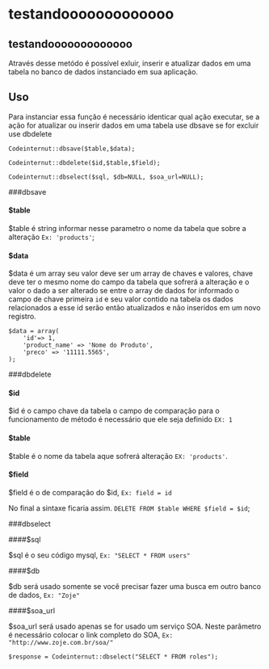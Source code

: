 # testandooooooooooooo
## testandooooooooooooo

Através desse metódo é possível exluir, inserir e atualizar dados em uma tabela no banco de dados instanciado em sua aplicação.

## Uso

Para instanciar essa função é necessário identicar qual ação executar, se a ação for atualizar ou inserir dados em uma tabela use dbsave se for excluir use dbdelete
~~~
Codeinternut::dbsave($table,$data);

Codeinternut::dbdelete($id,$table,$field);

Codeinternut::dbselect($sql, $db=NULL, $soa_url=NULL);
~~~

###dbsave

#### $table
$table é string informar nesse parametro o nome da tabela que sobre a alteração `Ex: 'products'`;

#### $data
$data é um array seu valor deve ser um array de chaves e valores, chave deve ter o mesmo nome do campo da tabela que sofrerá a alteração e o valor o dado a ser alterado
se entre o array de dados for informado o campo de chave primeira `id` e seu valor contido na tabela os dados relacionados a esse id serão então atualizados e não inseridos em um novo registro.

~~~
$data = array(
	'id'=> 1,
	'product_name' => 'Nome do Produto',
	'preco' => '11111.5565',
);
~~~

###dbdelete

#### $id
$id é o campo chave da tabela o campo de comparação para o funcionamento de método é necessário que ele seja definido `EX: 1`

#### $table
$table é o nome da tabela aque sofrerá alteração `EX: 'products'`.

#### $field
$field é o de comparação do $id, `Ex: field = id`

No final a sintaxe ficaria assim. `DELETE FROM $table WHERE $field = $id`;


###dbselect

####$sql

$sql é o seu código mysql, `Ex: "SELECT * FROM users"`

####$db

$db será usado somente se você precisar fazer uma busca em outro banco de dados, `Ex: "Zoje"`

####$soa_url

$soa_url será usado apenas se for usado um serviço SOA.
Neste parâmetro é necessário colocar o link completo do SOA, `Ex: "http://www.zoje.com.br/soa/"`

~~~
$response = Codeinternut::dbselect("SELECT * FROM roles");
~~~